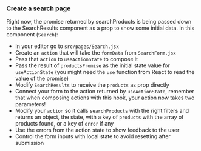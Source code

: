 ### Create a search page

Right now, the promise returned by searchProducts is being passed down to the
SearchResults component as a prop to show some initial data.
In this component (`Search`):

- In your editor go to `src/pages/Search.jsx`
- Create an `action` that will take the `formData` from `SearchForm.jsx`
- Pass that `action` to `useActionState` to compose it
- Pass the result of `productsPromise` as the initial state value for `useActionState` (you
  might need the `use` function from React to read the value of the promise)
- Modify `SearchResults` to receive the `products` as prop directly
- Connect your form to the action returned by `useActionState`, remember that when
  composing actions with this hook, your action now takes two parameters!
- Modify your `action` so it calls `searchProducts` with the right filters and returns an object,
  the state, with a key of `products` with the array of products found, or a key of `error` if any
- Use the errors from the action state to show feedback to the user
- Control the form inputs with local state to avoid resetting after submission
